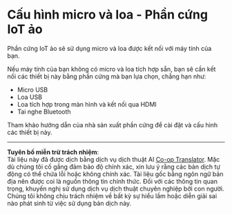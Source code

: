 <!--
CO_OP_TRANSLATOR_METADATA:
{
  "original_hash": "7a65ee743f916276a2848b8a9491feb7",
  "translation_date": "2025-08-27T23:32:44+00:00",
  "source_file": "6-consumer/lessons/1-speech-recognition/virtual-device-microphone.md",
  "language_code": "vi"
}
-->
# Cấu hình micro và loa - Phần cứng IoT ảo

Phần cứng IoT ảo sẽ sử dụng micro và loa được kết nối với máy tính của bạn.

Nếu máy tính của bạn không có micro và loa tích hợp sẵn, bạn sẽ cần kết nối các thiết bị này bằng phần cứng mà bạn lựa chọn, chẳng hạn như:

* Micro USB  
* Loa USB  
* Loa tích hợp trong màn hình và kết nối qua HDMI  
* Tai nghe Bluetooth  

Tham khảo hướng dẫn của nhà sản xuất phần cứng để cài đặt và cấu hình các thiết bị này.  

---

**Tuyên bố miễn trừ trách nhiệm**:  
Tài liệu này đã được dịch bằng dịch vụ dịch thuật AI [Co-op Translator](https://github.com/Azure/co-op-translator). Mặc dù chúng tôi cố gắng đảm bảo độ chính xác, xin lưu ý rằng các bản dịch tự động có thể chứa lỗi hoặc không chính xác. Tài liệu gốc bằng ngôn ngữ bản địa nên được coi là nguồn thông tin chính thức. Đối với các thông tin quan trọng, khuyến nghị sử dụng dịch vụ dịch thuật chuyên nghiệp bởi con người. Chúng tôi không chịu trách nhiệm về bất kỳ sự hiểu lầm hoặc diễn giải sai nào phát sinh từ việc sử dụng bản dịch này.